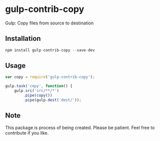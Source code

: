 # gulp-contrib-copy
Gulp: Copy files from source to destination <br>

## Installation
```javascript
npm install gulp-contrib-copy --save-dev
````

## Usage
```javascript
var copy = require('gulp-contrib-copy');

gulp.task('copy', function() {
	gulp.src('src/**/*')
		.pipe(copy())
	    .pipe(gulp.dest('dest/'));
```

## Note
This package is process of being created. Please be patient. Feel free to contribute if you like.